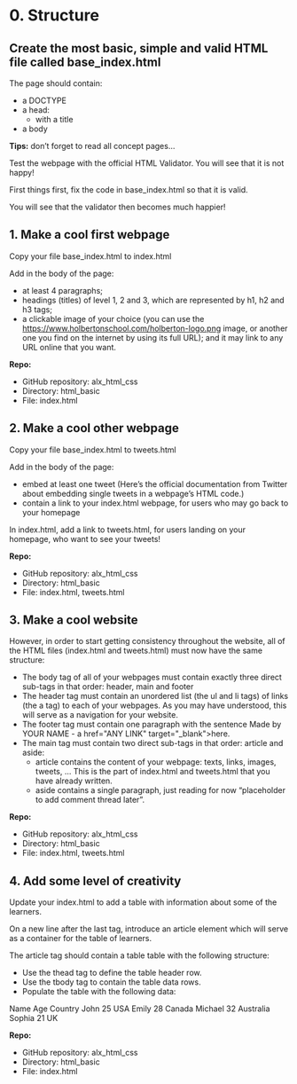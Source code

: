 # 0. Structure

## Create the most basic, simple and valid HTML file called base_index.html

The page should contain:

- a DOCTYPE
- a head:
  - with a title
- a body

**Tips:** don’t forget to read all concept pages…

Test the webpage with the official HTML Validator. You will see that it is not happy!

First things first, fix the code in base_index.html so that it is valid.

You will see that the validator then becomes much happier!

## 1. Make a cool first webpage

Copy your file base_index.html to index.html

Add in the body of the page:

- at least 4 paragraphs;
- headings (titles) of level 1, 2 and 3, which are represented by h1, h2 and h3 tags;
- a clickable image of your choice (you can use the <https://www.holbertonschool.com/holberton-logo.png> image, or another one you find on the internet by using its full URL); and it may link to any URL online that you want.

**Repo:**

- GitHub repository: alx_html_css
- Directory: html_basic
- File: index.html

## 2. Make a cool other webpage

Copy your file base_index.html to tweets.html

Add in the body of the page:

- embed at least one tweet (Here’s the official documentation from Twitter about embedding single tweets in a webpage’s HTML code.)
- contain a link to your index.html webpage, for users who may go back to your homepage

In index.html, add a link to tweets.html, for users landing on your homepage, who want to see your tweets!

**Repo:**

- GitHub repository: alx_html_css
- Directory: html_basic
- File: index.html, tweets.html

## 3. Make a cool website

However, in order to start getting consistency throughout the website, all of the HTML files (index.html and tweets.html) must now have the same structure:

- The body tag of all of your webpages must contain exactly three direct sub-tags in that order: header, main and footer
- The header tag must contain an unordered list (the ul and li tags) of links (the a tag) to each of your webpages. As you may have understood, this will serve as a navigation for your website.
- The footer tag must contain one paragraph with the sentence Made by YOUR NAME - a href="ANY LINK" target="_blank">here.
- The main tag must contain two direct sub-tags in that order: article and aside:
  - article contains the content of your webpage: texts, links, images, tweets, … This is the part of index.html and tweets.html that you have already written.
  - aside contains a single paragraph, just reading for now “placeholder to add comment thread later”.

**Repo:**

- GitHub repository: alx_html_css
- Directory: html_basic
- File: index.html, tweets.html

## 4. Add some level of creativity

Update your index.html to add a table with information about some of the learners.

On a new line after the last </aside> tag, introduce an article element which will serve as a container for the table of learners.

The article tag should contain a table table with the following structure:

- Use the thead tag to define the table header row.
- Use the tbody tag to contain the table data rows.
- Populate the table with the following data:

Name Age Country
John 25 USA
Emily 28 Canada
Michael 32 Australia
Sophia 21 UK

**Repo:**

- GitHub repository: alx_html_css
- Directory: html_basic
- File: index.html